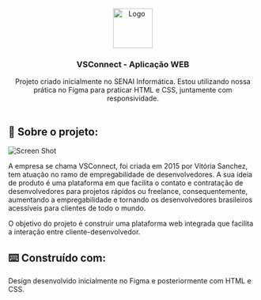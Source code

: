 <br/>
<p align="center">
  <a href="https://github.com/tamigld/vsconnect-web">
    <img src="https://raw.githubusercontent.com/tamigld/vsconnect-web/main/img/header/logoimg.png" alt="Logo" width="80" height="80">
  </a>

  <h3 align="center">VSConnect - Aplicação WEB</h3>

  <p align="center">
    Projeto criado inicialmente no SENAI Informática. Estou utilizando nossa prática no Figma para praticar HTML e CSS, juntamente com responsividade.
    <br/>
    <br/>
  </p>
</p>



## 📄 Sobre o projeto:

![Screen Shot](https://raw.githubusercontent.com/tamigld/vsconnect-web/main/img/header/homevsc.png)

A empresa se chama VSConnect, foi criada em 2015 por Vitória
Sanchez, tem atuação no ramo de empregabilidade de
desenvolvedores. A sua ideia de produto é uma plataforma em que
facilita o contato e contratação de desenvolvedores para projetos
rápidos ou freelance, consequentemente, aumentando a
empregabilidade e tornando os desenvolvedores brasileiros acessíveis
para clientes de todo o mundo.

O objetivo do projeto é construir uma plataforma web integrada que
facilita a interação entre cliente-desenvolvedor.

## ⌨️ Construído com:

Design desenvolvido inicialmente no Figma e posteriormente com HTML e CSS.

